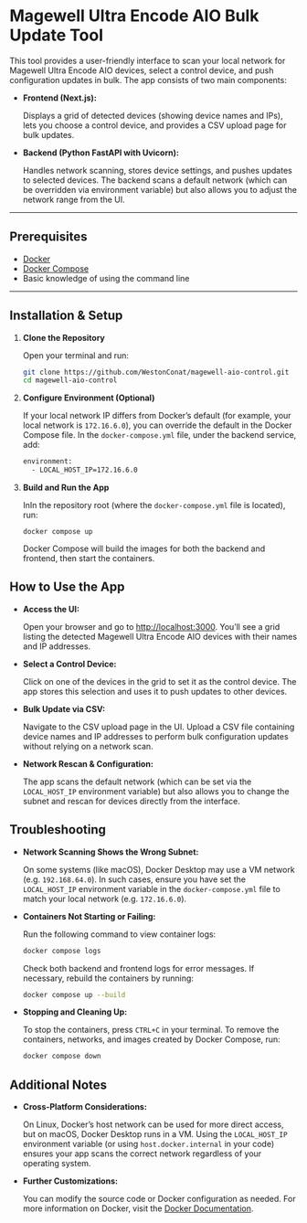 # Magewell Ultra Encode AIO Bulk Update Tool

This tool provides a user-friendly interface to scan your local network for Magewell Ultra Encode AIO devices, select a control device, and push configuration updates in bulk. The app consists of two main components:

- **Frontend (Next.js):**
    
    Displays a grid of detected devices (showing device names and IPs), lets you choose a control device, and provides a CSV upload page for bulk updates.
    
- **Backend (Python FastAPI with Uvicorn):**
    
    Handles network scanning, stores device settings, and pushes updates to selected devices. The backend scans a default network (which can be overridden via environment variable) but also allows you to adjust the network range from the UI.
    

---

## Prerequisites

- [Docker](https://docs.docker.com/get-started/get-docker/)
- [Docker Compose](https://docs.docker.com/compose/)
- Basic knowledge of using the command line

---

## Installation & Setup

1. **Clone the Repository**
    
    Open your terminal and run:
    
    ```bash
    git clone https://github.com/WestonConat/magewell-aio-control.git
    cd magewell-aio-control
    ```
    
2. **Configure Environment (Optional)**
    
    If your local network IP differs from Docker’s default (for example, your local network is `172.16.6.0`), you can override the default in the Docker Compose file. In the `docker-compose.yml` file, under the backend service, add:
    
    ```bash
    environment:
      - LOCAL_HOST_IP=172.16.6.0
    ```
    
3. **Build and Run the App**
    
    InIn the repository root (where the `docker-compose.yml` file is located), run:
    
    ```
    docker compose up
    ```
    
    Docker Compose will build the images for both the backend and frontend, then start the containers.
    

## How to Use the App

- **Access the UI:**
    
    Open your browser and go to [http://localhost:3000](http://localhost:3000/). You’ll see a grid listing the detected Magewell Ultra Encode AIO devices with their names and IP addresses.
    
- **Select a Control Device:**
    
    Click on one of the devices in the grid to set it as the control device. The app stores this selection and uses it to push updates to other devices.
    
- **Bulk Update via CSV:**
    
    Navigate to the CSV upload page in the UI. Upload a CSV file containing device names and IP addresses to perform bulk configuration updates without relying on a network scan.
    
- **Network Rescan & Configuration:**
    
    The app scans the default network (which can be set via the `LOCAL_HOST_IP` environment variable) but also allows you to change the subnet and rescan for devices directly from the interface.
    

## Troubleshooting

- **Network Scanning Shows the Wrong Subnet:**
    
    On some systems (like macOS), Docker Desktop may use a VM network (e.g. `192.168.64.0`). In such cases, ensure you have set the `LOCAL_HOST_IP` environment variable in the `docker-compose.yml` file to match your local network (e.g. `172.16.6.0`).
    
- **Containers Not Starting or Failing:**
    
    Run the following command to view container logs:
    
    ```bash
    docker compose logs
    ```
    
    Check both backend and frontend logs for error messages. If necessary, rebuild the containers by running:
    
    ```bash
    docker compose up --build
    ```
    
- **Stopping and Cleaning Up:**
    
    To stop the containers, press `CTRL+C` in your terminal. To remove the containers, networks, and images created by Docker Compose, run:
    
    ```bash
    docker compose down
    ```
    

## Additional Notes

- **Cross‑Platform Considerations:**
    
    On Linux, Docker’s host network can be used for more direct access, but on macOS, Docker Desktop runs in a VM. Using the `LOCAL_HOST_IP` environment variable (or using `host.docker.internal` in your code) ensures your app scans the correct network regardless of your operating system.
    
- **Further Customizations:**
    
    You can modify the source code or Docker configuration as needed. For more information on Docker, visit the [Docker Documentation](https://docs.docker.com/).
